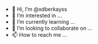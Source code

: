 - 👋 Hi, I’m @xdberkayss
- 👀 I’m interested in ...
- 🌱 I’m currently learning ...
- 💞️ I’m looking to collaborate on ...
- 📫 How to reach me ...

<!---
xdberkayss/xdberkayss is a ✨ special ✨ repository because its `README.md` (this file) appears on your GitHub profile.
You can click the Preview link to take a look at your changes.
--->
